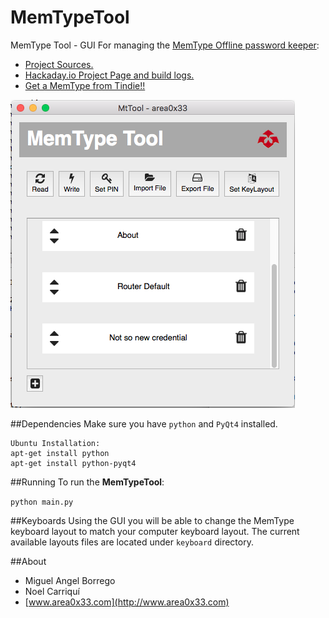 # MemTypeTool
MemType Tool - GUI For managing the [MemType Offline password keeper](http://www.area0x33.com/blog/?page_id=329):
 - [Project Sources.](https://github.com/jim17/memtype)
 - [Hackaday.io Project Page and build logs.](https://hackaday.io/project/8342-memtype-open-source-password-keeper)
 - [Get a MemType from Tindie!!](https://www.tindie.com/products/area0x33/memtype-open-source-password-keeper/)


![screenshot](screenshot.png)


##Dependencies
Make sure you have `python` and `PyQt4` installed.
```
Ubuntu Installation:
apt-get install python
apt-get install python-pyqt4
```
##Running
To run the **MemTypeTool**:

`python main.py`

##Keyboards
Using the GUI you will be able to change the MemType keyboard layout to match your computer keyboard layout.
The current available layouts files are located under `keyboard` directory.

##About

* Miguel Angel Borrego
* Noel Carriquí
* [www.area0x33.com](http://www.area0x33.com)
